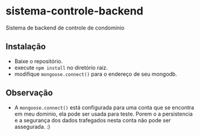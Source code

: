 # sistema-controle-backend

Sistema de backend de controle de condominio 

## Instalação
* Baixe o repositório.
* execute `npm install` no diretório raiz.
* modifique `mongoose.connect()` para o endereço de seu mongodb.

## Observação
* A `mongoose.connect()` está configurada para uma conta que se encontra em meu dominio, ela pode ser usada para teste.  Porem o a persistencia e a segurança dos dados trafegados nesta conta não pode ser assegurada. :)   

